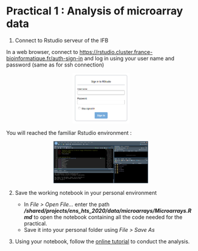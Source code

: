 # Practical 1 : Analysis of microarray data

1. Connect to Rstudio serveur of the IFB

In a web browser, connect to https://rstudio.cluster.france-bioinformatique.fr/auth-sign-in and log in using your user name and password (same as for ssh connection)

<p align="center">

<img src="../TD_RNAseq/images/Rstudio.png" width="30%">

</p>


You will reached the familiar Rstudio environment :

<p align="center">

<img src="../TD_RNAseq/images/RstudioScreen.png" width="50%">

</p>

2. Save the working notebook in your personal environment

   * In *File > Open File...* enter the path ***/shared/projects/ens_hts_2020/data/microarrays/Microarrays.Rmd*** to open the notebook containing all the code needed for the practical.  
   * Save it into your personal folder using *File > Save As* 

3. Using your notebook, follow the [online tutorial](./Tutorial_Microarrays.html) to conduct the analysis.
